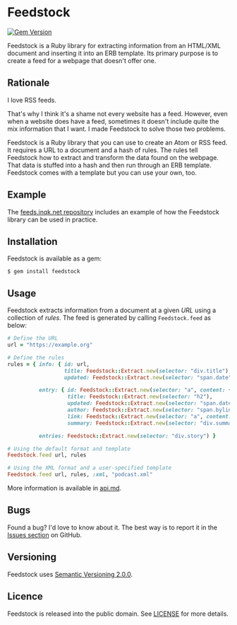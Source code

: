 # Feedstock

[![Gem Version][gem-badge]][gem-link]

[gem-badge]: https://badge.fury.io/rb/feedstock.svg
[gem-link]: https://rubygems.org/gems/feedstock

Feedstock is a Ruby library for extracting information from an HTML/XML document
and inserting it into an ERB template. Its primary purpose is to create a feed
for a webpage that doesn't offer one.

## Rationale

I love RSS feeds.

That's why I think it's a shame not every website has a feed. However, even when
a website does have a feed, sometimes it doesn't include quite the mix
information that I want. I made Feedstock to solve those two problems.

Feedstock is a Ruby library that you can use to create an Atom or RSS feed. It
requires a URL to a document and a hash of rules. The rules tell Feedstock how
to extract and transform the data found on the webpage. That data is stuffed
into a hash and then run through an ERB template. Feedstock comes with a
template but you can use your own, too.

## Example

The [feeds.inqk.net repository][example] includes an example of how the
Feedstock library can be used in practice.

[example]: https://github.com/pyrmont/feeds.inqk.net/
"An example of using the Feedstock library"

## Installation

Feedstock is available as a gem:

```shell
$ gem install feedstock
```

## Usage

Feedstock extracts information from a document at a given _URL_ using a
collection of _rules_. The feed is generated by calling `Feedstock.feed` as
below:

```ruby
# Define the URL
url = "https://example.org"

# Define the rules
rules = { info: { id: url,
                  title: Feedstock::Extract.new(selector: "div.title"),
                  updated: Feedstock::Extract.new(selector: "span.date") },

          entry: { id: Feedstock::Extract.new(selector: "a", content: { attribute: "href" }),
                   title: Feedstock::Extract.new(selector: "h2"),
                   updated: Feedstock::Extract.new(selector: "span.date"),
                   author: Feedstock::Extract.new(selector: "span.byline"),
                   link: Feedstock::Extract.new(selector: "a", content: { attribute: "href" }),
                   summary: Feedstock::Extract.new(selector: "div.summary") },

          entries: Feedstock::Extract.new(selector: "div.story") }

# Using the default format and template
Feedstock.feed url, rules

# Using the XML format and a user-specified template
Feedstock.feed url, rules, :xml, "podcast.xml"
```

More information is available in [api.md].

[api.md]: https://github.com/pyrmont/feedstock/blob/master/api.md

## Bugs

Found a bug? I'd love to know about it. The best way is to report it in the
[Issues section][ghi] on GitHub.

[ghi]: https://github.com/pyrmont/feedstock/issues

## Versioning

Feedstock uses [Semantic Versioning 2.0.0][sv2].

[sv2]: http://semver.org/

## Licence

Feedstock is released into the public domain. See [LICENSE][] for more details.

[LICENSE]: https://github.com/pyrmont/feedstock/blob/master/LICENSE
